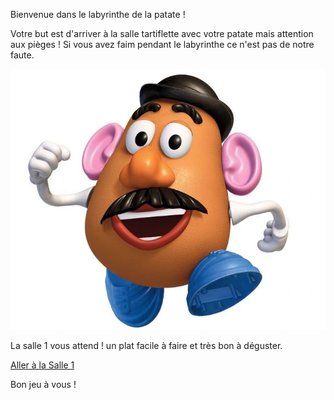 Bienvenue dans le labyrinthe de la patate !

Votre but est d'arriver à la salle tartiflette avec votre patate mais attention aux pièges !
Si vous avez faim pendant le labyrinthe ce n'est pas de notre faute.

![alt text](/images/mpatate.jpg)

La salle 1 vous attend ! un plat facile à faire et très bon à déguster.

[Aller à la Salle 1](https://github.com/cfourcaud/TP2_GRP3_Labyrinthe/blob/main/Salle1.md "Prendre à gauche")


Bon jeu à vous !

